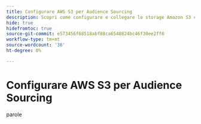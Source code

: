 ```yaml
---
title: Configurare AWS S3 per Audience Sourcing
description: Scopri come configurare e collegare lo storage Amazon S3 come origine dati self-service per acquisire i dati sul pubblico in Real-Time CDP Collaboration.
hide: true
hidefromtoc: true
source-git-commit: e573456f68518abf88ca6548824bc46f30ee2ff0
workflow-type: tm+mt
source-wordcount: '36'
ht-degree: 0%

---
```


# Configurare AWS S3 per Audience Sourcing

parole
